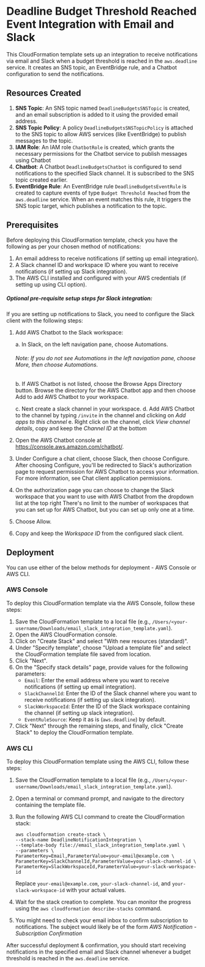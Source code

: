 # Deadline Budget Threshold Reached Event Integration with Email and Slack

This CloudFormation template sets up an integration to receive notifications via email and Slack when a budget threshold is reached in the `aws.deadline` service. It creates an SNS topic, an EventBridge rule, and a Chatbot configuration to send the notifications.

## Resources Created

1. **SNS Topic**: An SNS topic named `DeadlineBudgetsSNSTopic` is created, and an email subscription is added to it using the provided email address.
2. **SNS Topic Policy**: A policy `DeadlineBudgetsSNSTopicPolicy` is attached to the SNS topic to allow AWS services (like EventBridge) to publish messages to the topic.
3. **IAM Role**: An IAM role `ChatbotRole` is created, which grants the necessary permissions for the Chatbot service to publish messages using Chatbot
4. **Chatbot**: A Chatbot `DeadlineBudgetsChatbot` is configured to send notifications to the specified Slack channel. It is subscribed to the SNS topic created earlier.
5. **EventBridge Rule**: An EventBridge rule `DeadlineBudgetsEventRule` is created to capture events of type `Budget Threshold Reached` from the `aws.deadline` service. When an event matches this rule, it triggers the SNS topic target, which publishes a notification to the topic.

## Prerequisites

Before deploying this CloudFormation template, check you have the following as per your chosen method of notifications:

1. An email address to receive notifications (if setting up email integration).
2. A Slack channel ID and workspace ID where you want to receive notifications (if setting up Slack integration).
3. The AWS CLI installed and configured with your AWS credentials (if setting up using CLI option).

##### Optional pre-requisite setup steps for Slack integration:
If you are setting up notifications to Slack, you need to configure the Slack client with the following steps:

1. Add AWS Chatbot to the Slack workspace:

   a. In Slack, on the left navigation pane, choose Automations.
   ###### Note: If you do not see Automations in the left navigation pane, choose More, then choose Automations.

   b. If AWS Chatbot is not listed, choose the Browse Apps Directory button.
   Browse the directory for the AWS Chatbot app and then choose Add to add AWS Chatbot to your workspace.

   c. Next create a slack channel in your workspace.
   d. Add AWS Chatbot to the channel by typing `/invite` in the channel and clicking on *Add apps to this channel*
   e. Right click on the channel, click *View channel details*, copy and keep the *Channel ID* at the bottom

2. Open the AWS Chatbot console at https://console.aws.amazon.com/chatbot/.

3. Under Configure a chat client, choose Slack, then choose Configure. After choosing Configure, you'll be redirected to Slack's authorization page to request permission for AWS Chatbot to access your information. For more information, see Chat client application permissions.

4. On the authorization page you can choose to change the Slack workspace that you want to use with AWS Chatbot from the dropdown list at the top right
   There's no limit to the number of workspaces that you can set up for AWS Chatbot, but you can set up only one at a time.

5. Choose Allow.
6. Copy and keep the *Workspace ID* from the configured slack client.

## Deployment

You can use either of the below methods for deployment - AWS Console or AWS CLI.

### AWS Console

To deploy this CloudFormation template via the AWS Console, follow these steps:

1. Save the CloudFormation template to a local file (e.g., `/Users/<your-username/Downloads/email_slack_integration_template.yaml`).
2. Open the AWS CloudFormation console.
3. Click on "Create Stack" and select "With new resources (standard)".
4. Under "Specify template", choose "Upload a template file" and select the CloudFormation template file saved from location.
5. Click "Next".
6. On the "Specify stack details" page, provide values for the following parameters:
   - `Email`: Enter the email address where you want to receive notifications (if setting up email integration).
   - `SlackChannelId`: Enter the ID of the Slack channel where you want to receive notifications (if setting up slack integration).
   - `SlackWorkspaceId`: Enter the ID of the Slack workspace containing the channel (if setting up slack integration).
   - `EventRuleSource`: Keep it as is (`aws.deadline`) by default.
7. Click "Next" through the remaining steps, and finally, click "Create Stack" to deploy the CloudFormation template.

### AWS CLI

To deploy this CloudFormation template using the AWS CLI, follow these steps:

1. Save the CloudFormation template to a local file (e.g., `/Users/<your-username/Downloads/email_slack_integration_template.yaml`).
2. Open a terminal or command prompt, and navigate to the directory containing the template file.
3. Run the following AWS CLI command to create the CloudFormation stack:

    ```
    aws cloudformation create-stack \
    --stack-name DeadlineNotificationIntegration \
    --template-body file://email_slack_integration_template.yaml \
    --parameters \
    ParameterKey=Email,ParameterValue=your-email@example.com \
    ParameterKey=SlackChannelId,ParameterValue=your-slack-channel-id \
    ParameterKey=SlackWorkspaceId,ParameterValue=your-slack-workspace-id
    ```

   Replace `your-email@example.com`, `your-slack-channel-id`, and `your-slack-workspace-id` with your actual values.

4. Wait for the stack creation to complete. You can monitor the progress using the `aws cloudformation describe-stacks` command.
5. You might need to check your email inbox to confirm subscription to notifications. The subject would likely be of the form *AWS Notification - Subscription Confirmation*

After successful deployment & confirmation, you should start receiving notifications in the specified email and Slack channel whenever a budget threshold is reached in the `aws.deadline` service.
